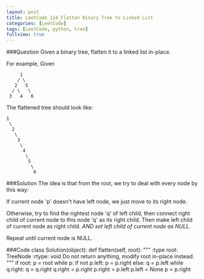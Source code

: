 ```yaml
---
layout: post
title: LeetCode_114_Flatten Binary Tree to Linked List
categories: [LeetCode]
tags: [LeetCode, python, tree]
fullview: true
---
```

###Question
Given a binary tree, flatten it to a linked list in-place.

For example,
Given

         1
        / \
       2   5
      / \   \
     3   4   6
     
The flattened tree should look like:

	1
     \
      2
       \
        3
         \
          4
           \
            5
             \
              6
              
###Solution
The idea is that from the root, we try to deal with every node by this way: 

If current node 'p' doesn't have left node, we just move to its right node. 

Otherwise, try to find the rightest node 'q' of left child, then connect right child of current node to this node 'q' as its right child. Then make left child of current node as right child. *AND set left child of current node as NULL.*

Repeat until current node is NULL.



###Code
	class Solution(object):
        def flatten(self, root):
            """
            :type root: TreeNode
            :rtype: void Do not return anything, modify root in-place instead.
            """
            if root:
                p = root
                while p:
                    if not p.left:
                        p = p.right
                    else:
                        q = p.left
                        while q.right:
                            q = q.right
                        q.right = p.right
                        p.right = p.left
                        p.left = None
                        p = p.right